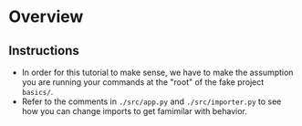 # Overview
## Instructions
* In order for this tutorial to make sense, we have to make the assumption you are running your commands at the "root" of the fake project `basics/`.
* Refer to the comments in `./src/app.py` and `./src/importer.py` to see how you can change imports to get famimilar with behavior.